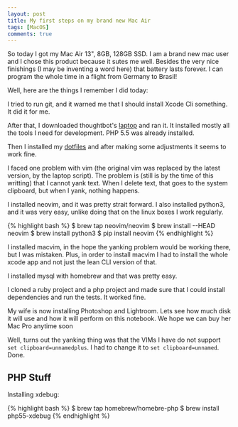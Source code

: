 ```yaml
---
layout: post
title: My first steps on my brand new Mac Air
tags: [MacOS]
comments: true
---
```


So today I got my Mac Air 13", 8GB, 128GB SSD. I am a brand new mac user and I chose this product
because it sutes me well. Besides the very nice finishings (I may be inventing a word here)
that battery lasts forever. I can program the whole time in a flight from Germany to Brasil!


Well, here are the things I remember I did today:

I tried to run git, and it warned me that I should install Xcode Cli something.
It did it for me.

After that, I downloaded thoughtbot's
[laptop](http://github.com/thoughtbot/laptop) and ran it. It installed mostly
all the tools I need for development. PHP 5.5 was already installed.

Then I installed my [dotfiles](http://github.com/mjacobus/.dotfiles) and after
making some adjustments it seems to work fine.

I faced one problem with vim (the original vim was replaced by the latest
version, by the laptop script). The problem is (still is by the time of this
writting) that I cannot yank text. When I delete text, that goes to the system
clipboard, but when I yank, nothing happens.

I installed neovim, and it was pretty strait forward. I also installed python3,
and it was very easy, unlike doing that on the linux boxes I work regularly.

{% highlight bash %}
$ brew tap neovim/neovim
$ brew install --HEAD neovim
$ brew install python3
$ pip install neovim
{% endhighlight %}

I installed macvim, in the hope the yanking problem would be working there, but
I was mistaken. Plus, in order to install macvim I had to install the whole
xcode app and not just the lean CLI version of that.

I installed mysql with homebrew and that was pretty easy.

I cloned a ruby project and a php project and made sure that I could install
dependencies and run the tests. It worked fine.

My wife is now installing Photoshop and Lightroom. Lets see how much disk it
will use and how it will perform on this notebook. We hope we can buy her Mac
Pro anytime soon

Well, turns out the yanking thing was that the VIMs I have do not support
```set clipboard=unnamedplus```. I had to change it to  ```set clipboard=unnamed```.
Done.

## PHP Stuff

Installing xdebug:

{% highlight bash %}
$ brew tap homebrew/homebre-php
$ brew install php55-xdebug
{% endhighlight %}

